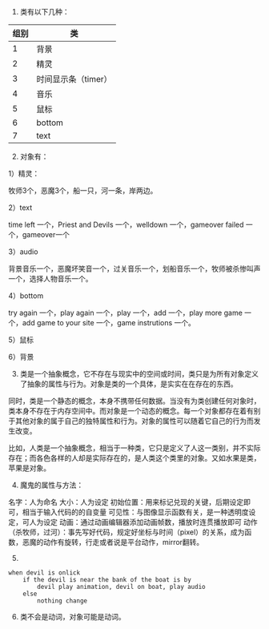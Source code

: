 1. 类有以下几种：

|组别|类|
|---|---|
|1|背景|
|2|精灵|
|3|时间显示条（timer）|
|4|音乐|
|5|鼠标|
|6|bottom|
|7|text|

2. 对象有：

1）精灵：

牧师3个，恶魔3个，船一只，河一条，岸两边。

2）text

time left 一个，Priest and Devils 一个，welldown 一个，gameover failed 一个，gameover一个

3）audio

背景音乐一个，恶魔坏笑音一个，过关音乐一个，划船音乐一个，牧师被杀惨叫声一个，选择人物音乐一个。

4）bottom

try again 一个，play again 一个，play 一个，add 一个，play more game 一个，add game to your site 一个，game instrutions 一个。

5）鼠标

6）背景

3. 类是一个抽象概念，它不存在与现实中的空间或时间，类只是为所有对象定义了抽象的属性与行为。对象是类的一个具体，是实实在在存在的东西。

同时，类是一个静态的概念，本身不携带任何数据。当没有为类创建任何对象时，类本身不存在于内存空间中。而对象是一个动态的概念。每一个对象都存在着有别于其他对象的属于自己的独特属性和行为。对象的属性可以随着它自己的行为而发生改变。

比如，人类是一个抽象概念，相当于一种类，它只是定义了人这一类别，并不实际存在；而各色各样的人却是实际存在的，是人类这个类里的对象。又如水果是类，苹果是对象。

4. 魔鬼的属性与方法：

名字：人为命名
大小：人为设定
初始位置：用来标记兑现的关键，后期设定即可，相当于输入代码的的自变量
可见性：与图像显示函数有关，是一种透明度设定，可人为设定
动画：通过动画编辑器添加动画帧数，播放时连贯播放即可
动作（杀牧师，过河）：事先写好代码，规定好坐标与时间（pixel）的关系，成为函数，恶魔的动作有旋转，行走或者说是平台动作，mirror翻转。

5. 
```
when devil is onlick
    if the devil is near the bank of the boat is by
        devil play animation, devil on boat, play audio
    else
        nothing change
```
6. 类不会是动词，对象可能是动词。